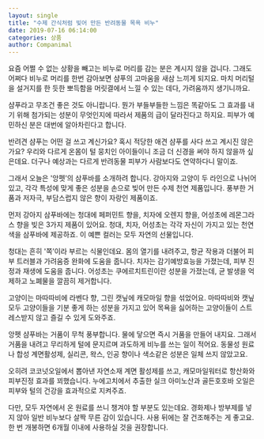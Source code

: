 ```yaml
---
layout: single
title: "수제 간식처럼 빚어 만든 반려동물 목욕 비누"
date: 2019-07-16 06:14:00
categories: 상품
author: Companimal
---
```


요즘 어쩔 수 없는 상황을 빼고는 비누로 머리를 감는 분은 계시지 않을 겁니다. 그래도 어쩌다 비누로 머리를 한번 감아보면 샴푸의 고마움을 새삼 느끼게 되지요. 마치 머리털을 설거지를 한 듯한 뽀득함을 머릿결에서 느낄 수 있는 데다, 가려움까지 생기니까요.

샴푸라고 무조건 좋은 것도 아니랍니다. 뭔가 부들부들한 느낌은 똑같아도 그 효과를 내기 위해 첨가되는 성분이 무엇인지에 따라서 제품의 급이 달라진다고 하지요. 피부가 예민하신 분은 대번에 알아차린다고 합니다.

반려견 샴푸는 어떤 걸 쓰고 계신가요? 혹시 적당한 애견 샴푸를 사다 쓰고 계시진 않은가요? 우리와 다르게 온몸이 털 뭉치인 아이들이니 조금 더 신경을 써야 하지 않을까 싶은데요. 더구나 예상과는 다르게 반려동물 피부가 사람보다도 연약하다니 말이죠.

그래서 오늘은 '앙펫’의 삼푸바를 소개하려 합니다. 강아지와 고양이 두 라인으로 나뉘어 있고, 각각 특성에 맞게 좋은 성분을 손으로 빚어 만든 수제 천연 제품입니다. 풍부한 거품과 저자극, 부담스럽지 않은 향이 자랑인 제품이죠.

먼저 강아지 삼푸바에는 청대에 페퍼민트 향을, 치자에 오렌지 향을, 어성초에 레몬그라스 향을 빚은 3가지 제품이 있어요. 청대, 치자, 어성초는 각각 자신이 가지고 있는 천연 색을 삼푸바에 제공하죠. 이 예쁜 컬러는 모두 자연의 선물입니다.

청대는 흔히 '쪽’이라 부르는 식물인데요. 몸의 열기를 내려주고, 항균 작용과 더불어 피부 트러블과 가려움증 완화에 도움을 줍니다. 치자는 감기예방효능을 가졌는데, 피부 진정과 재생에 도움을 줍니다. 어성초는 쿠에르치트린이란 성분을 가졌는데, 균 발생을 억제하고 노폐물을 깔끔히 제거합니다.

고양이는 마따따비에 라벤다 향, 그린 캣닢에 캐모마일 향을 섞었어요. 마따따비와 캣닢 모두 고양이들을 기분 좋게 하는 성분을 가지고 있어 목욕을 싫어하는 고양이들이 스트레스받지 않고 즐길 수 있게 도와주죠.

앙펫 샴푸바는 거품이 무척 풍부합니다. 물에 닿으면 즉시 거품을 만들어 내지요. 그래서 거품을 내려고 무리하게 털에 문지르며 과도하게 비누를 쓰는 일이 적어요. 동물성 원료나 합성 계면활성제, 실리콘, 왁스, 인공 향이나 색소같은 성분은 일체 쓰지 않았고요.

오히려 코코넛오일에서 뽑아낸 자연소재 계면 활성제를 쓰고, 캐모마일워터로 항산화와 피부진정 효과를 꾀했습니다. 누에고치에서 추출한 실크 아미노산과 골든호호바 오일은 피부와 털의 건강을 효과적으로 지켜주죠.

다만, 모두 자연에서 온 원료를 쓰니 챙겨야 할 부분도 있는데요. 경화제나 방부제를 넣지 않아 일반 비누보다 살짝 무른 감이 있습니다. 사용 뒤에는 잘 건조해주는 게 좋고요. 한 번 개봉하면 6개월 이내에 사용하실 것을 권장합니다.

